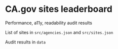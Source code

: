# CA.gov sites leaderboard

Performance, a11y, readability audit results

List of sites in ```src/agencies.json``` and ```src/sites.json```

Audit results in ```data```
